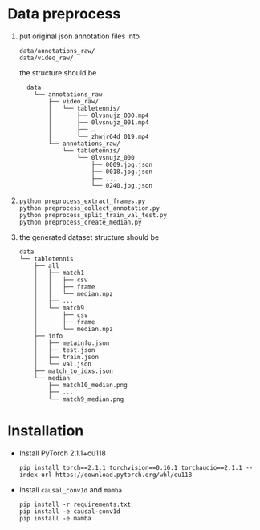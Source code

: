 # Data preprocess

1. put original json annotation files into

   ```
   data/annotations_raw/
   data/video_raw/
   ```

   the structure should be

   ```
     data
       └── annotations_raw
           ├── video_raw/
           │   └── tabletennis/
           │       ├── 0lvsnujz_000.mp4
           │       ├── 0lvsnujz_001.mp4
           │       ├── …
           │       └── zhwjr64d_019.mp4
           └── annotations_raw/
               └── tabletennis/
                   └── 0lvsnujz_000
                       ├── 0009.jpg.json
                       ├── 0018.jpg.json
                       ├── ...
                       └── 0240.jpg.json
   ```
2. ```
   python preprocess_extract_frames.py
   python preprocess_collect_annotation.py
   python preprocess_split_train_val_test.py
   python preprocess_create_median.py

   ```
3. the generated dataset structure should be

   ```
   data
   └── tabletennis
       ├── all
       │   ├── match1
       │   │   ├── csv
       │   │   ├── frame
       │   │   └── median.npz
       │   ├── ...
       │   └── match9
       │       ├── csv
       │       ├── frame
       │       └── median.npz
       ├── info
       │   ├── metainfo.json
       │   ├── test.json
       │   ├── train.json
       │   └── val.json
       ├── match_to_idxs.json
       └── median
           ├── match10_median.png
           ├── ...
           └── match9_median.png
   ```

# Installation

- Install PyTorch 2.1.1+cu118
  ```shell
  pip install torch==2.1.1 torchvision==0.16.1 torchaudio==2.1.1 --index-url https://download.pytorch.org/whl/cu118
  ```
- Install `causal_conv1d` and `mamba`
  ```shell
  pip install -r requirements.txt
  pip install -e causal-conv1d
  pip install -e mamba
  ```
